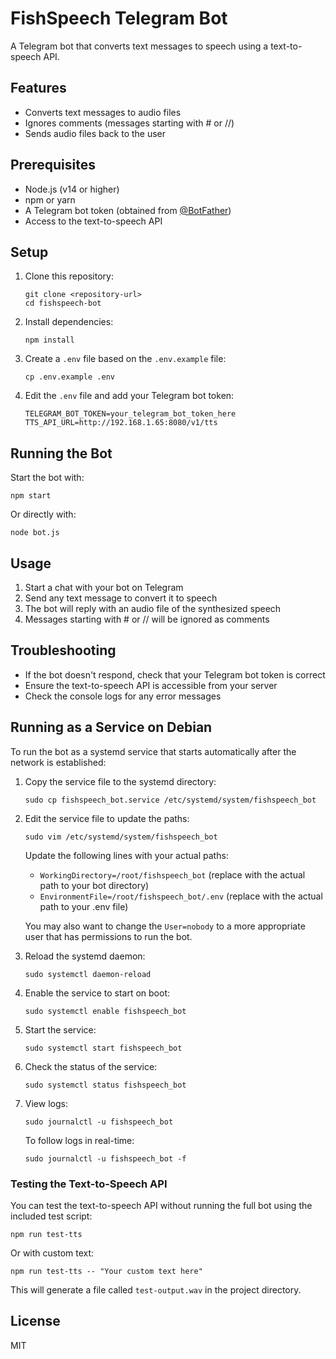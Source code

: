 # FishSpeech Telegram Bot

A Telegram bot that converts text messages to speech using a text-to-speech API.

## Features

- Converts text messages to audio files
- Ignores comments (messages starting with # or //)
- Sends audio files back to the user

## Prerequisites

- Node.js (v14 or higher)
- npm or yarn
- A Telegram bot token (obtained from [@BotFather](https://t.me/BotFather))
- Access to the text-to-speech API

## Setup

1. Clone this repository:
   ```
   git clone <repository-url>
   cd fishspeech-bot
   ```

2. Install dependencies:
   ```
   npm install
   ```

3. Create a `.env` file based on the `.env.example` file:
   ```
   cp .env.example .env
   ```

4. Edit the `.env` file and add your Telegram bot token:
   ```
   TELEGRAM_BOT_TOKEN=your_telegram_bot_token_here
   TTS_API_URL=http://192.168.1.65:8080/v1/tts
   ```

## Running the Bot

Start the bot with:

```
npm start
```

Or directly with:

```
node bot.js
```

## Usage

1. Start a chat with your bot on Telegram
2. Send any text message to convert it to speech
3. The bot will reply with an audio file of the synthesized speech
4. Messages starting with # or // will be ignored as comments

## Troubleshooting

- If the bot doesn't respond, check that your Telegram bot token is correct
- Ensure the text-to-speech API is accessible from your server
- Check the console logs for any error messages

## Running as a Service on Debian

To run the bot as a systemd service that starts automatically after the network is established:

1. Copy the service file to the systemd directory:
   ```
   sudo cp fishspeech_bot.service /etc/systemd/system/fishspeech_bot
   ```

2. Edit the service file to update the paths:
   ```
   sudo vim /etc/systemd/system/fishspeech_bot
   ```
   
   Update the following lines with your actual paths:
   - `WorkingDirectory=/root/fishspeech_bot` (replace with the actual path to your bot directory)
   - `EnvironmentFile=/root/fishspeech_bot/.env` (replace with the actual path to your .env file)
   
   You may also want to change the `User=nobody` to a more appropriate user that has permissions to run the bot.

3. Reload the systemd daemon:
   ```
   sudo systemctl daemon-reload
   ```

4. Enable the service to start on boot:
   ```
   sudo systemctl enable fishspeech_bot
   ```

5. Start the service:
   ```
   sudo systemctl start fishspeech_bot
   ```

6. Check the status of the service:
   ```
   sudo systemctl status fishspeech_bot
   ```

7. View logs:
   ```
   sudo journalctl -u fishspeech_bot
   ```
   
   To follow logs in real-time:
   ```
   sudo journalctl -u fishspeech_bot -f
   ```

### Testing the Text-to-Speech API

You can test the text-to-speech API without running the full bot using the included test script:

```
npm run test-tts
```

Or with custom text:

```
npm run test-tts -- "Your custom text here"
```

This will generate a file called `test-output.wav` in the project directory.

## License

MIT
